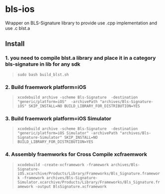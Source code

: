 # bls-ios

Wrapper on BLS-Signature library to provide use .cpp implementation and use .c blst.a

## Install

### 1. you need to compile blst.a library and place it in a category bls-signature in lib for any sdk

> ``sudo bash build_blst.sh``

### 2. Build fraemwork platform=iOS

> ``
    xcodebuild archive
    -scheme Bls-Signature 
    -destination "generic/platform=iOS" 
    -archivePath "archives/Bls-Signature-iOS"
    SKIP_INSTALL=NO
    BUILD_LIBRARY_FOR_DISTRIBUTION=YES
``

### 3. Build fraemwork platform=iOS Simulator

> ``
    xcodebuild archive
    -scheme Bls-Signature 
    -destination "generic/platform=iOS Simulator"
    -archivePath "archives/Bls-Signature-Simulator"
    SKIP_INSTALL=NO
    BUILD_LIBRARY_FOR_DISTRIBUTION=YES
``

### 4. Assembly fraemworks for Cross Compile xcfraemwork

> ``xcodebuild -create-xcframework -framework archives/Bls-Signature-iOS.xcarchive/Products/Library/Frameworks/Bls_Signature.framework -framework archives/Bls-Signature-Simulator.xcarchive/Products/Library/Frameworks/Bls_Signature.framework -output BlsSignature.xcframework``
